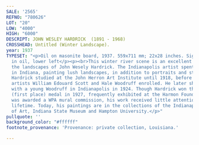 ```yaml
---
SALE: '2565'
REFNO: "780626"
LOT: "20"
LOW: "4000"
HIGH: "6000"
DESCRIPT: JOHN WESLEY HARDRICK  (1891 - 1968)
CROSSHEAD: Untitled (Winter Landscape).
year: 1937
TYPESET: "<p>Oil on masonite board, 1937. 559x711 mm; 22x28 inches. Signed and dated
  in oil, lower left</p><p><br>This winter river scene is an excellent example of
  the landscapes of John Wesely Hardrick. The Indianapolis artist spent his career
  in Indiana, painting lush landscapes, in addition to portraits and still lifes.
  Hardrick studied at the John Herron Art Institute until 1918, before fellow Indiana
  artists William Edouard Scott and Hale Woodruff enrolled. He later shared a studio
  with a young Woodruff in Indianapolis in 1924. Though Hardrick won the Harmon bronze
  (first place) medal in 1927, frequently exhibited at the Harmon Foundation, and
  was awarded a WPA mural commission, his work received little attention during his
  lifetime. Today, his paintings are in the collections of the Indianapolis Museum
  of Art, Indiana State Museum and Hampton University.</p>"
pullquote: ''
background_color: "#ffffff"
footnote_provenance: 'Provenance: private collection, Louisiana.'

---
```

